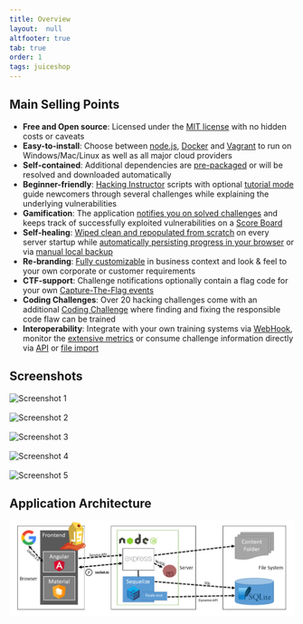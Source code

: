 ```yaml
---
title: Overview
layout:  null
altfooter: true
tab: true
order: 1
tags: juiceshop
---
```


## Main Selling Points

* **Free and Open source**: Licensed under the
  [MIT license](https://github.com/juice-shop/juice-shop/blob/master/LICENSE)
  with no hidden costs or caveats
* **Easy-to-install**: Choose between
  [node.js](http://nodejs.org),
  [Docker](https://www.docker.com) and
  [Vagrant](https://www.vagrantup.com/downloads.html) to run on
  Windows/Mac/Linux as well as all major cloud providers
* **Self-contained**: Additional dependencies are
  [pre-packaged](https://github.com/juice-shop/juice-shop/releases/latest)
  or will be resolved and downloaded automatically
* **Beginner-friendly**:
  [Hacking Instructor](https://pwning.owasp-juice.shop/companion-guide/latest/part1/challenges.html#_hacking_instructor)
  scripts with optional
  [tutorial mode](https://pwning.owasp-juice.shop/companion-guide/latest/part1/challenges.html#_tutorial_mode)
  guide newcomers through several challenges while explaining the
  underlying vulnerabilities
* **Gamification**: The application
  [notifies you on solved challenges](https://pwning.owasp-juice.shop/companion-guide/latest/part1/challenges.html#_success_notifications)
  and keeps track of successfully exploited vulnerabilities on a
  [Score
  Board](https://pwning.owasp-juice.shop/companion-guide/latest/part1/challenges.html#_the_score_board)
* **Self-healing**:
  [Wiped clean and
  repopulated from scratch](https://pwning.owasp-juice.shop/companion-guide/latest/part1/running.html#_self_healing_feature)
  on every server startup while
  [automatically persisting progress in your browser](https://pwning.owasp-juice.shop/companion-guide/latest/part1/challenges.html#_automatic_saving_and_restoring_hacking_progress)
  or via
  [manual local backup](https://pwning.owasp-juice.shop/companion-guide/latest/part1/challenges.html#_manual_progress_and_settings_backup)
* **Re-branding**:
  [Fully customizable](https://pwning.owasp-juice.shop/companion-guide/latest/part4/customization.html)
  in business context and look & feel to your own corporate or customer
  requirements
* **CTF-support**: Challenge notifications optionally contain a flag
  code for your own
  [Capture-The-Flag events](https://pwning.owasp-juice.shop/companion-guide/latest/part4/ctf.html)
* **Coding Challenges**: Over 20 hacking challenges come with an additional [Coding Challenge](https://pwning.owasp-juice.shop/companion-guide/latest/part1/challenges.html#_coding_challenges) where finding and fixing the responsible code flaw can be trained
* **Interoperability**: Integrate with your own training systems via
  [WebHook](https://pwning.owasp-juice.shop/companion-guide/latest/part4/integration.html#_challenge_solution_webhook),
  monitor the
  [extensive metrics](https://pwning.owasp-juice.shop/companion-guide/latest/part4/monitoring.html)
  or consume challenge information directly via
  [API](https://pwning.owasp-juice.shop/companion-guide/latest/part4/integration.html#_challenges_api)
  or
  [file import](https://pwning.owasp-juice.shop/companion-guide/latest/part4/integration.html#_challenge_declaration_file)

## Screenshots

![Screenshot 1](https://raw.githubusercontent.com/juice-shop/juice-shop/master/screenshots/screenshot01.png)
<br><br>
![Screenshot 2](https://raw.githubusercontent.com/juice-shop/juice-shop/master/screenshots/screenshot02.png)
<br><br>
![Screenshot 3](https://raw.githubusercontent.com/juice-shop/juice-shop/master/screenshots/screenshot03.png)
<br><br>
![Screenshot 4](https://raw.githubusercontent.com/juice-shop/juice-shop/master/screenshots/screenshot04.png)
<br><br>
![Screenshot 5](https://raw.githubusercontent.com/juice-shop/juice-shop/master/screenshots/screenshot05.png)

## Application Architecture

![Architecture diagram](https://raw.githubusercontent.com/juice-shop/pwning-juice-shop/master/docs/modules/ROOT/assets/images/introduction/architecture-diagram.png)
